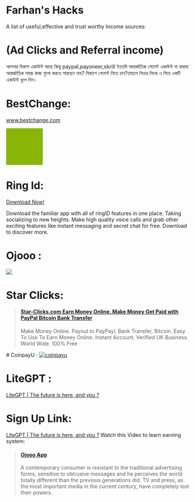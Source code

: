 # Farhan's Hacks
A list of useful,effective and trust worthy Income sources:
# (Ad Clicks and Referral income)
আপনার বিকাশ একাউন্ট আছে কিন্তু paypal,payoneer,skrill ইত্যাদি আন্তর্জাতিক পেমেন্ট একাউন্ট না থাকায় আন্তর্জাতিক  সহজ কাজ গুলো করতে পারছেন নাহ?
বিকাশে পেমেন্ট নিতে চান?তাহলে নিচের লিংক এ গিয়ে একটি একাউন্ট খুলে নিন।
# BestChange:
<a target="_blank" href="https://www.bestchange.com/?p=1104275">www.bestchange.com</a>
<script type="text/javascript" src="https://www.gstatic.com/swiffy/v7.4/runtime.js"></script>
<script type="text/javascript" src="https://www.bestchange.com/images/banners/100x100-8.js"></script>
<a target="_blank" href="https://www.bestchange.com/?p=1104275" title="Digital currency exchanger &ndash; BestChange"><span id="r8SZTbKffsA8YArybBZ8" style="display: inline-block; width: 100px; height: 100px; background-color: #89b508; margin: 0; padding: 0; border: none; overflow: hidden" onclick="return false"></span></a>
<script type="text/javascript">
var stage = new swiffy.Stage(document.getElementById('r8SZTbKffsA8YArybBZ8'), swiffyobject, {});
stage.setFlashVars('clickTAG=https://www.bestchange.com/?p=1104275');
stage.start();
</script>
# Ring Id:

<blackquote><a href="http://www.ringid.com/dl?referrer=24327957">Download Now!</a></h4><p>Download the familiar app with all of ringID features in one place. Taking socializing to new heights. Make high quality voice calls and grab other exciting features like instant messaging and secret chat for free. Download to discover more.</p></blockquote> 

# Ojooo :
<a href="https://wad.ojooo.com/index.php?r=Z7jT2sXCkqeX" target="_blank" rel="nofollow"><img src="https://wad.ojooo.com/bs_d.php?lng=en&u=2089186" align="center" /></a>
# Star Clicks:
<blockquote class="embedly-card"><h4><a href="https://www.star-clicks.com/?ref=50891877">Star-Clicks.com Earn Money Online, Make Money Get Paid with PayPal Bitcoin Bank Transfer</a></h4><p>Make Money Online. Payout to PayPayl, Bank Transfer, Bitcoin. Easy To Use To Earn Money Online. Instant Account. Verified UK Business. World Wide. 100% Free</p></blockquote>
# CoinpayU :
<a href="https://www.coinpayu.com/?r=Farhan153"><img title="Join coinpayu to earn!" alt="coinpayu" src="https://coinpayu.com/static/advertiser_banner/468X60.gif"></a>

# LiteGPT :
<a href="https://litegpt.com/default.aspx?u=70654">LiteGPT | The future is here, and you ?</a>

# Sign Up Link:
<a href="https://litegpt.com/register.aspx?u=70654">LiteGPT | The future is here, and you ?</a>
Watch this Video to learn earning system:
<blockquote class="embedly-card"><h4><a href="https://ojooo.com/?ref_wad=Farhan153&o=wad&show_video=video_1">Ojooo App</a></h4><p>A contemporary consumer is resistant to the traditional advertising forms, sensitive to obtrusive messages and he perceives the world totally different than the previous generations did. TV and press, as the most important media in the current century, have completely lost their powers.</p></blockquote> <script async src="//cdn.embedly.com/widgets/platform.js" charset="UTF-8"></script>
